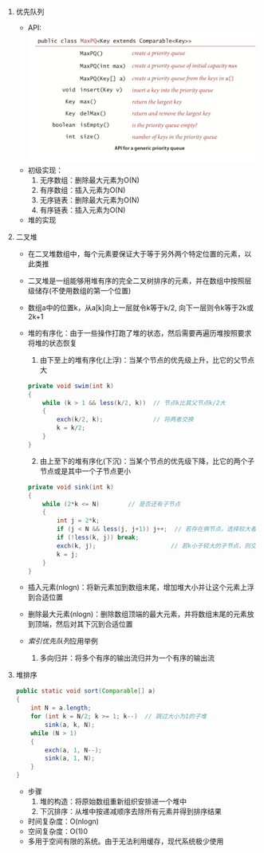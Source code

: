 1. 优先队列
    - API:
        ![xx](https://github.com/erenming/LearnAlgs4/raw/master/notes/images/WX20190321-221717@2x.png)
    - 初级实现：
        1. 无序数组：删除最大元素为O(N)
        2. 有序数组：插入元素为O(N)
        3. 无序链表：删除最大元素为O(N)
        4. 有序链表：插入元素为O(N)
    - 堆的实现
2. 二叉堆
    - 在二叉堆数组中，每个元素要保证大于等于另外两个特定位置的元素，以此类推
    - 二叉堆是一组能够用堆有序的完全二叉树排序的元素，并在数组中按照层级储存(不使用数组的第一个位置)
    - 数组a中的位置k，从a[k]向上一层就令k等于k/2, 向下一层则令k等于2k或2k+1
    - 堆的有序化：由于一些操作打跑了堆的状态，然后需要再遍历堆按照要求将堆的状态恢复
        1. 由下至上的堆有序化(上浮)：当某个节点的优先级上升，比它的父节点大

        ```java
        private void swim(int k)
        {
            while (k > 1 && less(k/2, k))  // 节点k比其父节点k/2大
            {
                exch(k/2, k);              // 将两者交换
                k = k/2;
            }
        }
        ```

        2. 由上至下的堆有序化(下沉)：当某个节点的优先级下降，比它的两个子节点或是其中一个子节点更小

        ```java
        private void sink(int k)
        {
            while (2*k <= N)        // 是否还有子节点
            {
                int j = 2*k;
                if (j < N && less(j, j+1)) j++;  // 若存在俩节点，选择较大者
                if (!less(k, j)) break;
                exch(k, j);                     // 若k小于较大的子节点，则交换两者
                k = j;
            }
        }
        ```

    - 插入元素(nlogn)：将新元素加到数组末尾，增加堆大小并让这个元素上浮到合适位置
    - 删除最大元素(nlogn)：删除数组顶端的最大元素，并将数组末尾的元素放到顶端，然后对其下沉到合适位置
    - *索引优先队列*应用举例
        1. 多向归并：将多个有序的输出流归并为一个有序的输出流
3. 堆排序

    ```java
    public static void sort(Comparable[] a)
    {
        int N = a.length;
        for (int k = N/2; k >= 1; k--)  // 跳过大小为1的子堆
            sink(a, k, N);
        while (N > 1)
        {
            exch(a, 1, N--);
            sink(a, 1, N);
        }
    }
    ```

    - 步骤
        1. 堆的构造：将原始数组重新组织安排进一个堆中
        2. 下沉排序：从堆中按递减顺序去除所有元素并得到排序结果
    - 时间复杂度：O(nlogn)
    - 空间复杂度：O(1)0
    - 多用于空间有限的系统。由于无法利用缓存，现代系统极少使用
